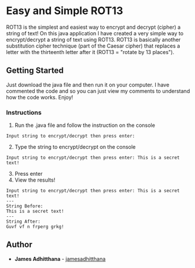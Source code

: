 # Easy and Simple ROT13
ROT13 is the simplest and easiest way to encrypt and decrypt (cipher) a string of text! On this java application I have created a very simple way to encrypt/decrypt a string of text using ROT13. ROT13 is basically another substitution cipher technique (part of the Caesar cipher) that replaces a letter with the thirteenth letter after it (ROT13 = "rotate by 13 places").


## Getting Started

Just download the java file and then run it on your computer. I have commented the code and so you can just view my comments to understand how the code works.
Enjoy!


### Instructions

1. Run the .java file and follow the instruction on the console
```
Input string to encrypt/decrypt then press enter: 
```
2. Type the string to encrypt/decrypt on the console
```
Input string to encrypt/decrypt then press enter: This is a secret text!
```
3. Press enter
4. View the results!
```
Input string to encrypt/decrypt then press enter: This is a secret text!
---
String Before:
This is a secret text!
---
String After:
Guvf vf n frperg grkg!

```

## Author

* **James Adhitthana** - [jamesadhitthana](https://github.com/jamesadhitthana)

